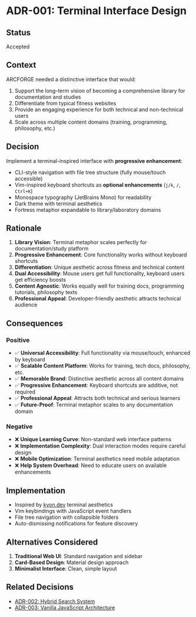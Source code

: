 # ADR-001: Terminal Interface Design

## Status
Accepted

## Context
ARCFORGE needed a distinctive interface that would:
1. Support the long-term vision of becoming a comprehensive library for documentation and studies
2. Differentiate from typical fitness websites
3. Provide an engaging experience for both technical and non-technical users
4. Scale across multiple content domains (training, programming, philosophy, etc.)

## Decision
Implement a terminal-inspired interface with **progressive enhancement**:
- CLI-style navigation with file tree structure (fully mouse/touch accessible)
- Vim-inspired keyboard shortcuts as **optional enhancements** (`j/k`, `/`, `Ctrl+K`)
- Monospace typography (JetBrains Mono) for readability
- Dark theme with terminal aesthetics
- Fortress metaphor expandable to library/laboratory domains

## Rationale
1. **Library Vision**: Terminal metaphor scales perfectly for documentation/study platform
2. **Progressive Enhancement**: Core functionality works without keyboard shortcuts
3. **Differentiation**: Unique aesthetic across fitness and technical content
4. **Dual Accessibility**: Mouse users get full functionality, keyboard users get efficiency boosts
5. **Content Agnostic**: Works equally well for training docs, programming tutorials, philosophy texts
6. **Professional Appeal**: Developer-friendly aesthetic attracts technical audience

## Consequences

### Positive
- ✅ **Universal Accessibility**: Full functionality via mouse/touch, enhanced by keyboard
- ✅ **Scalable Content Platform**: Works for training, tech docs, philosophy, etc.
- ✅ **Memorable Brand**: Distinctive aesthetic across all content domains
- ✅ **Progressive Enhancement**: Keyboard shortcuts are additive, not required
- ✅ **Professional Appeal**: Attracts both technical and serious learners
- ✅ **Future-Proof**: Terminal metaphor scales to any documentation domain

### Negative
- ❌ **Unique Learning Curve**: Non-standard web interface patterns
- ❌ **Implementation Complexity**: Dual interaction modes require careful design
- ❌ **Mobile Optimization**: Terminal aesthetics need mobile adaptation
- ❌ **Help System Overhead**: Need to educate users on available enhancements

## Implementation
- Inspired by [kyon.dev](https://kyon.dev) terminal aesthetics
- Vim keybindings with JavaScript event handlers
- File tree navigation with collapsible folders
- Auto-dismissing notifications for feature discovery

## Alternatives Considered
1. **Traditional Web UI**: Standard navigation and sidebar
2. **Card-Based Design**: Material design approach
3. **Minimalist Interface**: Clean, simple layout

## Related Decisions
- [ADR-002: Hybrid Search System](002-hybrid-search-system.md)
- [ADR-003: Vanilla JavaScript Architecture](003-vanilla-javascript-architecture.md)